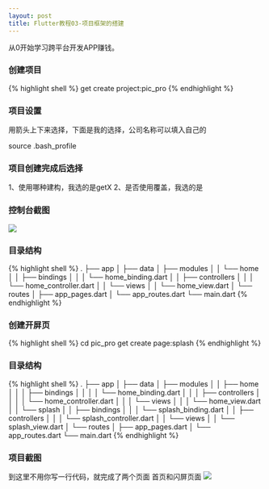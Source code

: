 ```yaml
---
layout: post
title: Flutter教程03-项目框架的搭建
---
```

从0开始学习跨平台开发APP赚钱。

###  创建项目
{% highlight shell %}
get create project:pic_pro
{% endhighlight %}

###  项目设置
用箭头上下来选择，下面是我的选择，公司名称可以填入自己的


source .bash_profile

### 项目创建完成后选择
1、使用哪种建构，我选的是getX 2、是否使用覆盖，我选的是


### 控制台截图
![](https://quangelab.com/images/2022-10-12-00.16.49.jpg)

### 目录结构

{% highlight shell %}
.
├── app
│   ├── data
│   ├── modules
│   │   └── home
│   │       ├── bindings
│   │       │   └── home_binding.dart
│   │       ├── controllers
│   │       │   └── home_controller.dart
│   │       └── views
│   │           └── home_view.dart
│   └── routes
│       ├── app_pages.dart
│       └── app_routes.dart
└── main.dart
{% endhighlight %}

### 创建开屏页

{% highlight shell %}
cd pic_pro 
get create page:splash
{% endhighlight %}

### 目录结构

{% highlight shell %}
.
├── app
│   ├── data
│   ├── modules
│   │   ├── home
│   │   │   ├── bindings
│   │   │   │   └── home_binding.dart
│   │   │   ├── controllers
│   │   │   │   └── home_controller.dart
│   │   │   └── views
│   │   │       └── home_view.dart
│   │   └── splash
│   │       ├── bindings
│   │       │   └── splash_binding.dart
│   │       ├── controllers
│   │       │   └── splash_controller.dart
│   │       └── views
│   │           └── splash_view.dart
│   └── routes
│       ├── app_pages.dart
│       └── app_routes.dart
└── main.dart
{% endhighlight %}


### 项目截图
到这里不用你写一行代码，就完成了两个页面 首页和闪屏页面
![](https://quangelab.com/images/2022-10-12-00.34.42.jpg)


